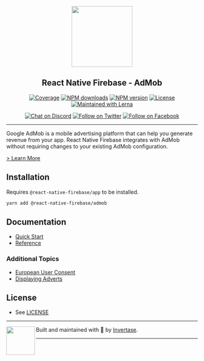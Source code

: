 <p align="center">
  <a href="https://rnfirebase.io">
    <img width="160px" src="https://i.imgur.com/JIyBtKW.png"><br/>
  </a>
  <h2 align="center">React Native Firebase - AdMob</h2>
</p>

<p align="center">
  <a href="https://api.rnfirebase.io/coverage/admob/detail"><img src="https://api.rnfirebase.io/coverage/admob/badge?style=flat-square" alt="Coverage"></a>
  <a href="https://www.npmjs.com/package/@react-native-firebase/admob"><img src="https://img.shields.io/npm/dm/@react-native-firebase/admob.svg?style=flat-square" alt="NPM downloads"></a>
  <a href="https://www.npmjs.com/package/@react-native-firebase/admob"><img src="https://img.shields.io/npm/v/@react-native-firebase/admob.svg?style=flat-square" alt="NPM version"></a>
  <a href="/LICENSE"><img src="https://img.shields.io/npm/l/react-native-firebase.svg?style=flat-square" alt="License"></a>
  <a href="https://lerna.js.org/"><img src="https://img.shields.io/badge/maintained%20with-lerna-cc00ff.svg?style=flat-square" alt="Maintained with Lerna"></a>
</p>

<p align="center">
  <a href="https://invertase.link/discord"><img src="https://img.shields.io/discord/295953187817521152.svg?style=flat-square&colorA=7289da&label=Chat%20on%20Discord" alt="Chat on Discord"></a>
  <a href="https://twitter.com/rnfirebase"><img src="https://img.shields.io/twitter/follow/rnfirebase.svg?style=flat-square&colorA=1da1f2&colorB=&label=Follow%20on%20Twitter" alt="Follow on Twitter"></a>
  <a href="https://www.facebook.com/groups/rnfirebase"><img src="https://img.shields.io/badge/Follow%20on%20Facebook-4172B8?logo=facebook&style=flat-square&logoColor=fff" alt="Follow on Facebook"></a>
</p>

---

Google AdMob is a mobile advertising platform that can help you generate revenue from your app. React Native Firebase integrates with AdMob without requiring changes to your existing AdMob configuration.

[> Learn More](https://firebase.google.com/docs/admob/)

## Installation

Requires `@react-native-firebase/app` to be installed.

```bash
yarn add @react-native-firebase/admob
```

## Documentation

- [Quick Start](https://rnfirebase.io/admob/usage)
- [Reference](https://rnfirebase.io/reference/admob)

### Additional Topics

- [European User Consent](https://rnfirebase.io/admob/european-user-consent)
- [Displaying Adverts](https://rnfirebase.io/admob/displaying-ads)

## License

- See [LICENSE](/LICENSE)

---

<p>
  <img align="left" width="75px" src="https://static.invertase.io/assets/invertase-logo-small.png">
  <p align="left">
    Built and maintained with 💛 by <a href="https://invertase.io">Invertase</a>.
  </p>
</p>

---

